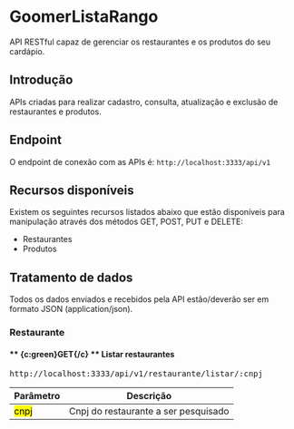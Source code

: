 # GoomerListaRango
API RESTful capaz de gerenciar os restaurantes e os produtos do seu cardápio.

## Introdução
APIs criadas para realizar cadastro, consulta, atualização e exclusão de restaurantes e produtos.

## Endpoint
O endpoint de conexão com as APIs é: ``` http://localhost:3333/api/v1 ```

## Recursos disponíveis
Existem os seguintes recursos listados abaixo que estão disponíveis para manipulação através dos métodos GET, POST, PUT e DELETE:
  - Restaurantes
  - Produtos
 
## Tratamento de dados
Todos os dados enviados e recebidos pela API estão/deverão ser em formato JSON (application/json).

### Restaurante
#### ** {c:green}GET{/c} ** Listar restaurantes
<kbd>http://localhost:3333/api/v1/restaurante/listar/:cnpj</kbd>

| Parâmetro | Descrição                          |
| --------- | ---------------------------------- | 
| <mark>cnpj</mark> | Cnpj do restaurante a ser pesquisado |  
